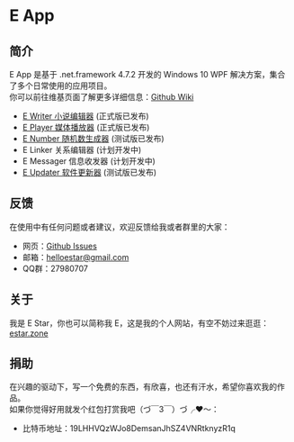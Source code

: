 # E App

## 简介
E App 是基于 .net.framework 4.7.2 开发的 Windows 10 WPF 解决方案，集合了多个日常使用的应用项目。  
你可以前往维基页面了解更多详细信息：[Github Wiki](https://github.com/HelloEStar/E.App/wiki)  
* [E Writer 小说编辑器](https://github.com/HelloEStar/E.App/wiki/E-Writer) (正式版已发布)
* [E Player 媒体播放器](https://github.com/HelloEStar/E.App/wiki/E-Player) (正式版已发布)
* [E Number 随机数生成器](https://github.com/HelloEStar/E.App/wiki/E-Number) (测试版已发布)
* E Linker 关系编辑器 (计划开发中)
* E Messager 信息收发器 (计划开发中)
* [E Updater 软件更新器](https://github.com/HelloEStar/E.App/wiki/E-Updater) (测试版已发布)

## 反馈
在使用中有任何问题或者建议，欢迎反馈给我或者群里的大家：
* 网页：[Github Issues](https://github.com/HelloEStar/E.App/issues)
* 邮箱：helloestar@gmail.com
* QQ群：27980707

## 关于
我是 E Star，你也可以简称我 E，这是我的个人网站，有空不妨过来逛逛：[estar.zone](http://estar.zone/)

## 捐助
在兴趣的驱动下，写一个免费的东西，有欣喜，也还有汗水，希望你喜欢我的作品。  
如果你觉得好用就发个红包打赏我吧（づ￣3￣）づ╭❤～：
* 比特币地址：19LHHVQzWJo8DemsanJhSZ4VNRtknyzR1q
